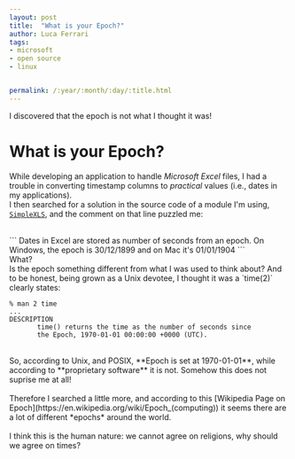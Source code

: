 ```yaml
---
layout: post
title:  "What is your Epoch?"
author: Luca Ferrari
tags:
- microsoft
- open source
- linux


permalink: /:year/:month/:day/:title.html
---
```

I discovered that the epoch is not what I thought it was!

# What is your Epoch?

While developing an application to handle *Microsoft Excel* files, I had a trouble in converting timestamp columns to *practical* values (i.e., dates in my applications).
<br/>
I then searched for a solution in the source code of a module I'm using, [`SimpleXLS`](https://github.com/shuchkin/simplexls/blob/master/src/SimpleXLS.php#L1144), and the comment on that line puzzled me:

<br/>
```
Dates in Excel are stored as number of seconds from an epoch.  On
Windows, the epoch is 30/12/1899 and on Mac it's 01/01/1904
```

<br/>
What?
<br/>
Is the epoch something different from what I was used to think about? And to be honest, being grown as a Unix devotee, I thought it was a `time(2)` clearly states:

```shell
% man 2 time
...
DESCRIPTION
       time() returns the time as the number of seconds since 
       the Epoch, 1970-01-01 00:00:00 +0000 (UTC).
```

<br/>
So, according to Unix, and POSIX, **Epoch is set at 1970-01-01**, while according to **proprietary software** it is not. Somehow this does not suprise me at all!
<br/>
<br/>
Therefore I searched a little more, and according to this [Wikipedia Page on Epoch](https://en.wikipedia.org/wiki/Epoch_(computing)) it seems there are a lot of different *epochs* around the world.
<br/>
<br/>
I think this is the human nature: we cannot agree on religions, why should we agree on times?
